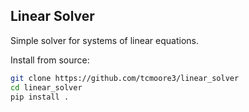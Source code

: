 Linear Solver
-------------
Simple solver for systems of linear equations.

Install from source:
```bash
git clone https://github.com/tcmoore3/linear_solver
cd linear_solver
pip install .
```
